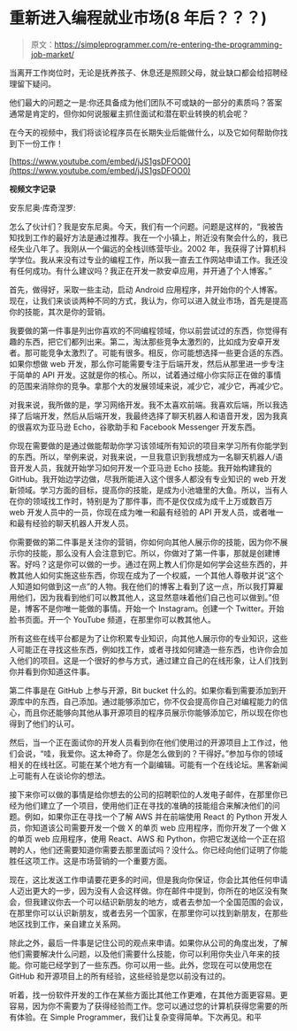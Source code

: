 # 重新进入编程就业市场(8 年后？？？)

> 原文：<https://simpleprogrammer.com/re-entering-the-programming-job-market/>

当离开工作岗位时，无论是抚养孩子、休息还是照顾父母，就业缺口都会给招聘经理留下疑问。

他们最大的问题之一是:你还具备成为他们团队不可或缺的一部分的素质吗？答案通常是肯定的，但你如何说服雇主抓住面试和潜在职业转换的机会呢？

在今天的视频中，我们将谈论程序员在长期失业后能做什么，以及它如何帮助你找到下一份工作！

[https://www.youtube.com/embed/jJS1gsDFOO0](https://www.youtube.com/embed/jJS1gsDFOO0)

**视频文字记录**

安东尼奥·库奇涅罗:

怎么了伙计们？我是安东尼奥。今天，我们有一个问题。问题是这样的，“我被告知找到工作的最好方法是通过推荐。我在一个小镇上，附近没有聚会什么的，我已经失业八年了。我刚从一个偏远的全栈训练营毕业。2002 年，我获得了计算机科学学位。我从来没有过专业的编程工作，所以我一直去工作网站申请工作。我还没有任何成功。有什么建议吗？我正在开发一款安卓应用，并开通了个人博客。”

首先，做得好，采取一些主动，启动 Android 应用程序，并开始你的个人博客。现在，让我们来谈谈两种不同的方式，我认为，你可以进入就业市场，首先是提高你的技能，其次是你的营销。

我要做的第一件事是列出你喜欢的不同编程领域，你以前尝试过的东西，你觉得有趣的东西，把它们都列出来。第二，淘汰那些竞争太激烈的，比如成为安卓开发者。那可能竞争太激烈了。可能有很多。相反，你可能想选择一些更合适的东西。如果你想做 web 开发，那么你可能需要专注于后端开发，然后从那里进一步专注于简单的 API 开发。这就是你的核心。所以，试着通过缩小你实际正在做的事情的范围来消除你的竞争。拿那个大的发展领域来说，减少它，减少它，再减少它。

对我来说，我所做的是，学习网络开发。我不太喜欢前端。我喜欢后端，所以我选择了后端开发，然后从后端开发，我最终选择了聊天机器人和语音开发，因为我真的很喜欢为亚马逊 Echo，谷歌助手和 Facebook Messenger 开发东西。

你现在需要做的是通过做能帮助你学习该领域所有知识的项目来学习所有你能学到的东西。所以，举例来说，对我来说，一旦我意识到我想成为一名聊天机器人/语音开发人员，我就开始学习如何开发一个亚马逊 Echo 技能。我开始构建我的 GitHub。我开始边学边做，尽我所能进入这个很多人都没有专业知识的 web 开发新领域。学习方面的目标，提高你的技能，是成为小池塘里的大鱼。所以，当有人在你的领域找工作时，特别是为了那件事，而不是仅仅成为成千上万或数百万 web 开发人员中的一员，你现在成为唯一和最有经验的 API 开发人员，或者唯一和最有经验的聊天机器人开发人员。

你需要做的第二件事是关注你的营销，你如何向其他人展示你的技能，因为你不展示你的技能，那么没有人会注意到它。所以，你做对了第一件事，那就是创建博客。好吗？这是你可以做的一步。通过在网上教人们你是如何学会这些东西的，并教其他人如何实施这些东西，你现在成为了一个权威，一个其他人尊敬并说“这个人知道如何做到这一点”的人物。我在他们的博客上看到了这一点，所以我打算雇用他们，因为我看到他们可以教其他人，这显然意味着他们自己也可以做到。”但是，博客不是你唯一能做的事情。开始一个 Instagram。创建一个 Twitter。开始脸书页面。开一个 YouTube 频道，在那里你可以教其他人。

所有这些在线平台都是为了让你积累专业知识，向其他人展示你的专业知识，这些人可能正在寻找这些东西，例如找工作，或者寻找如何建造一些东西，也许你会加入他们的项目。这是一个很好的参与方式，通过建立自己的在线形象，让人们找到你并看到你知道这件事。

第二件事是在 GitHub 上参与开源，Bit bucket 什么的。如果你看到需要添加到开源库中的东西，自己添加。通过能够添加它，你不仅会提高你自己对编程能力的信心，而且你还能够向其他从事开源项目的程序员展示你能够添加它，所以现在你也得到了他们的认可。

然后，当一个正在面试你的开发人员看到你在他们使用过的开源项目上工作过，他们会说，“哇，我爱你。这太神奇了。你是怎么做到的？干得好。”参加与你的领域相关的在线社区。可能在某个地方有一个副编辑。可能有一个在线论坛。黑客新闻上可能有人在谈论你的想法。

接下来你可以做的事情是给你想去的公司的招聘职位的人发电子邮件，在那里你已经为他们建立了一个项目，使用他们正在寻找的准确的技能组合来解决他们的问题。例如，如果你正在寻找一个了解 AWS 并在前端使用 React 的 Python 开发人员，你知道该公司需要开发一个做 X 的单页 web 应用程序，而你开发了一个做 X 的单页 web 应用程序，使用 React、AWS 和 Python，你把它发送给一个正在招聘的人，他们还需要知道你需要去那里面试吗？没什么。你已经向他们证明了你能胜任这项工作。这是市场营销的一个重要方面。

现在，这比发送工作申请要花更多的时间，但是我向你保证，你会比其他任何申请人迈出更大的一步，因为没有人会这样做。你在邮件中提到，你所在的地区没有聚会，但我建议你去一个可以结识新朋友的地方，或者去参加一个全国范围的会议，在那里你可以认识新朋友，或者去另一个国家，在那里你可以找到新朋友，在那些地区找到工作，亲自建立关系网。

除此之外，最后一件事是记住公司的观点来申请。如果你从公司的角度出发，了解他们需要解决什么问题，以及他们需要什么技能，你可以利用你失业八年来的技能。你可能已经学到了一些东西。你可以用一些。此外，您现在可以使用您在 GitHub 和开源项目上的所有经验，这些经验是您以前没有过的。

听着，找一份软件开发的工作在某些方面比其他工作更难，在其他方面更容易。更容易，因为你不需要为了获得经验而工作。您可以通过您的计算机获得您需要的所有体验。在 Simple Programmer，我们让复杂变得简单。下次再见。和平